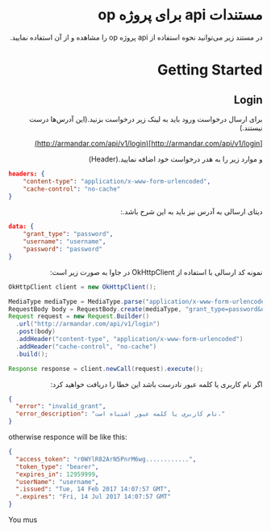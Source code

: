 <div dir="rtl">

# مستندات api برای پروژه op
در مستند زیر می‌توانید نحوه استفاده از api پروژه op را مشاهده و از آن استفاده نمایید.


# Getting Started
## Login
برای ارسال درخواست ورود باید به لینک زیر درخواست بزنید.(این آدرس‌ها درست نیستند.)


[http://armandar.com/api/v1/login](http://armandar.com/api/v1/login)

و موارد زیر را به هدر  درخواست خود اضافه نمایید.(Header)

</div>


```json
headers: {
    "content-type": "application/x-www-form-urlencoded",
    "cache-control": "no-cache"
}
```



<div dir="rtl">
دیتای ارسالی به آدرس نیز باید به این شرح باشد.:
</div>


```json
data: {
    "grant_type": "password",
    "username": "username",
    "password": "password"
}
```


<div dir="rtl">
نمونه کد ارسالی با استفاده از OkHttpClient در جاوا به صورت زیر است:
</div>


```java
OkHttpClient client = new OkHttpClient();

MediaType mediaType = MediaType.parse("application/x-www-form-urlencoded");
RequestBody body = RequestBody.create(mediaType, "grant_type=password&username=username&password=password");
Request request = new Request.Builder()
  .url("http://armandar.com/api/v1/login")
  .post(body)
  .addHeader("content-type", "application/x-www-form-urlencoded")
  .addHeader("cache-control", "no-cache")
  .build();

Response response = client.newCall(request).execute();
```


<div dir="rtl">
اگر نام کاربری یا کلمه عبور نادرست باشد این خطا را دریافت خواهید کرد:
</div>


```json
{
  "error": "invalid_grant",
  "error_description": "نام کاربری یا کلمه عبور اشتباه است."
}
```

otherwise responce will be like this:
```json
{
  "access_token": "r0WYlR82ArN5PnrM6wg............",
  "token_type": "bearer",
  "expires_in": 12959999,
  "userName": "username",
  ".issued": "Tue, 14 Feb 2017 14:07:57 GMT",
  ".expires": "Fri, 14 Jul 2017 14:07:57 GMT"
}
```

You mus